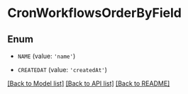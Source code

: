 # CronWorkflowsOrderByField


## Enum

* `NAME` (value: `'name'`)

* `CREATEDAT` (value: `'createdAt'`)

[[Back to Model list]](../README.md#documentation-for-models) [[Back to API list]](../README.md#documentation-for-api-endpoints) [[Back to README]](../README.md)


